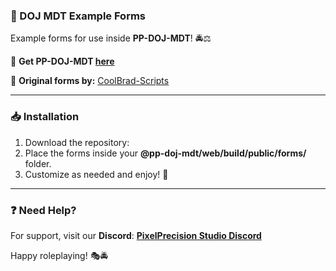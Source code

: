 ### **📄 DOJ MDT Example Forms**
Example forms for use inside **PP-DOJ-MDT**! 🚔⚖️

🔗 **Get PP-DOJ-MDT [here](https://pixelprecision.dev/store?category=SCRIPTS&subcategory=DOJ+MDT)**

📌 **Original forms by:**
[CoolBrad-Scripts](https://github.com/CoolBrad-Scripts/doj-forms)

---

### **📥 Installation**
1. Download the repository:
2. Place the forms inside your **@pp-doj-mdt/web/build/public/forms/** folder.
3. Customize as needed and enjoy! 🎉

---

### **❓ Need Help?**
For support, visit our **Discord**:
[**PixelPrecision Studio Discord**](https://discord.gg/pixelprecision)

Happy roleplaying! 🎭🚔
